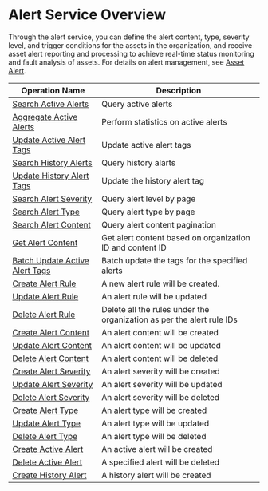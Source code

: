 # Alert Service Overview



Through the alert service, you can define the alert content, type, severity level, and trigger conditions for the assets in the organization, and receive asset alert reporting and processing to achieve real-time status monitoring and fault analysis of assets. For details on alert management, see [Asset Alert](/docs/device-connection/en/latest/howto/alert/alert_overview.html).

| Operation Name     | Description                |
|--------------|---------------------|
| [Search Active Alerts](search_active_alerts) | Query active alerts |
| [Aggregate Active Alerts](aggregate_active_alerts) | Perform statistics on active alerts |
|[Update Active Alert Tags](update_active_alert_tags)|Update active alert tags|
|[Search History Alerts](search_history_alerts)|Query history alarts|
|[Update History Alert Tags](update_history_alert_tags)|Update the history alert tag|
|[Search Alert Severity](search_alert_severity)|Query alert level by page|
|[Search Alert Type](search_alert_type)|Query alert type by page|
|[Search Alert Content](search_alert_content)|Query alert content pagination|
|[Get Alert Content](get_alert_content)|Get alert content based on organization ID and content ID|
|[Batch Update Active Alert Tags](../event/batch_update_active_alert_tags.html)| Batch update the tags for the specified alerts |
|[Create Alert Rule](../event/create_alert_rule.html)   |  A new alert rule will be created.             |
|[Update Alert Rule](../event/update_alert_rule.html)        |   An alert rule will be updated      |
|[Delete Alert Rule](../event/delete_alert_rule.html)    |  Delete all the rules under the organization as per the alert rule IDs      |
|   [Create Alert Content](../event/create_alert_content.html)     |   An alert content will be created      |
|  [Update Alert Content](../event/update_alert_content.html)      |    An alert content will be updated          |
|     [Delete Alert Content](../event/delete_alert_content.html)   |    An alert content will be deleted         |
|    [Create Alert Severity](../event/create_alert_severity.html)    | An alert severity will be created          |
|  [Update Alert Severity](../event/update_alert_severity.html)      |  An alert severity will be updated        |
|     [Delete Alert Severity](../event/delete_alert_severity.html)   |   An alert severity will be deleted     |
|  [Create Alert Type](create_alert_type.html)      | An alert type will be created     |
|  [Update Alert Type](../event/update_alert_type.html)      |   An alert type will be updated           |
|  [Delete Alert Type](../event/delete_alert_type.html)      |  An alert type will be deleted            |
|  [Create Active Alert](../event/create_active_alert.html)      | An active alert will be created       |
|   [Delete Active Alert](../event/delete_active_alert.html)     |A specified alert will be deleted           |
|   [Create History Alert](../event/create_history_alert.html) |  A history alert will be created |
